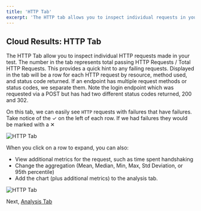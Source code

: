 ```yaml
---
title: 'HTTP Tab'
excerpt: 'The HTTP tab allows you to inspect individual requests in your k6 test'
---
```


## Cloud Results: HTTP Tab

The HTTP Tab allow you to inspect individual HTTP requests made in your test. The number in the tab represents total passing HTTP Requests / Total HTTP Requests. This provides a quick hint to any failing requests. Displayed in the tab will be a row for each HTTP request by resource, method used, and status code returned. If an endpoint has multiple request methods or status codes, we separate them. Note the login endpoint which was requested via a POST but has had two different status codes returned, 200 and 302.

On this tab, we can easily see `HTTP` requests with failures that have failures. Take notice of the &#10003; on the left of each row. If we had failures they would be marked with a &#10005;

![HTTP Tab](/images/05%HTTP%Tab/http-tab.png)

When you click on a row to expand, you can also:

- View additional metrics for the request, such as time spent handshaking
- Change the aggregation (Mean, Median, Min, Max, Std Deviation, or 95th percentile)
- Add the chart (plus additional metrics) to the analysis tab.

![HTTP Tab](/images/05%HTTP%Tab/http-tab-graph.png)

Next, [Analysis Tab](/cloud/analyzing-results/analysis-tab)
